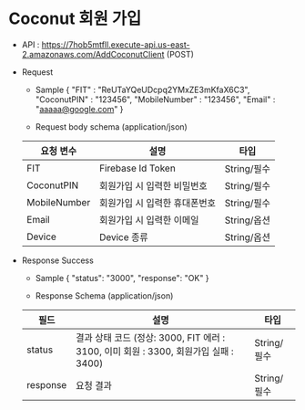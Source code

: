 # Coconut 회원 가입


- API : https://7hob5mtfll.execute-api.us-east-2.amazonaws.com/AddCoconutClient (POST)


- Request

  * Sample
  {
      "FIT" : "ReUTaYQeUDcpq2YMxZE3mKfaX6C3",
      "CoconutPIN" : "123456",
      "MobileNumber" : "123456",
      "Email" : "aaaaa@google.com"
  }
  
  * Request body schema (application/json)
  
  요청 변수 | 설명 | 타입
  ------------ | ------------- | -------------
  FIT | Firebase Id Token | String/필수
  CoconutPIN | 회원가입 시 입력한 비밀번호 | String/필수
  MobileNumber | 회원가입 시 입력한 휴대폰번호 | String/필수
  Email | 회원가입 시 입력한 이메일 | String/옵션
  Device | Device 종류 | String/옵션
  
- Response Success

  * Sample 
  {
      "status": "3000",
      "response": "OK"
  }
  
  * Response Schema (application/json)

  필드 | 설명 | 타입
  ------------ | ------------- | -------------
  status | 결과 상태 코드 (정상: 3000, FIT 에러 : 3100, 이미 회원 : 3300, 회원가입 실패 : 3400) | String/필수
  response | 요청 결과 | String/필수
